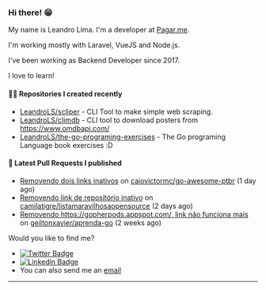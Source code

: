 ### Hi there! 😁 

My name is Leandro Lima. I'm a developer at [Pagar.me](https://pagar.me/).  

I'm working mostly with Laravel, VueJS and Node.js. 

I've been working as Backend Developer since 2017. 

I love to learn!  

#### 👨‍💻 Repositories I created recently
- [LeandroLS/scliper](https://github.com/LeandroLS/scliper) - CLI Tool to make simple web scraping.
- [LeandroLS/climdb](https://github.com/LeandroLS/climdb) - CLI tool to download posters from https://www.omdbapi.com/
- [LeandroLS/the-go-programing-exercises](https://github.com/LeandroLS/the-go-programing-exercises) - The Go programing Language book exercises :D

#### 🔨 Latest Pull Requests I published

- [Removendo dois links inativos](https://github.com/caiovictormc/go-awesome-ptbr/pull/4) on [caiovictormc/go-awesome-ptbr](https://github.com/caiovictormc/go-awesome-ptbr) (1 day ago)
- [Removendo link de repositório inativo](https://github.com/camilatigre/listamaravilhosaopensource/pull/153) on [camilatigre/listamaravilhosaopensource](https://github.com/camilatigre/listamaravilhosaopensource) (2 days ago)
- [Removendo https://gopherpods.appspot.com/, link não funciona mais](https://github.com/geiltonxavier/aprenda-go/pull/20) on [geiltonxavier/aprenda-go](https://github.com/geiltonxavier/aprenda-go) (2 weeks ago)

Would you like to find me?

- [![Twitter Badge](https://img.shields.io/badge/-Twitter-1ca0f1?style=flat-square&labelColor=1ca0f1&logo=twitter&logoColor=white&link=https://twitter.com/le_limasilva)](https://twitter.com/le_limasilva)  
- [![Linkedin Badge](https://img.shields.io/badge/-LinkedIn-blue?style=flat-square&logo=Linkedin&logoColor=white&link=https://www.linkedin.com/in/llimasilva/)](https://www.linkedin.com/in/llimasilva/)  
- You can also send me an [email](mailto:llimas@outlook.com)
____
